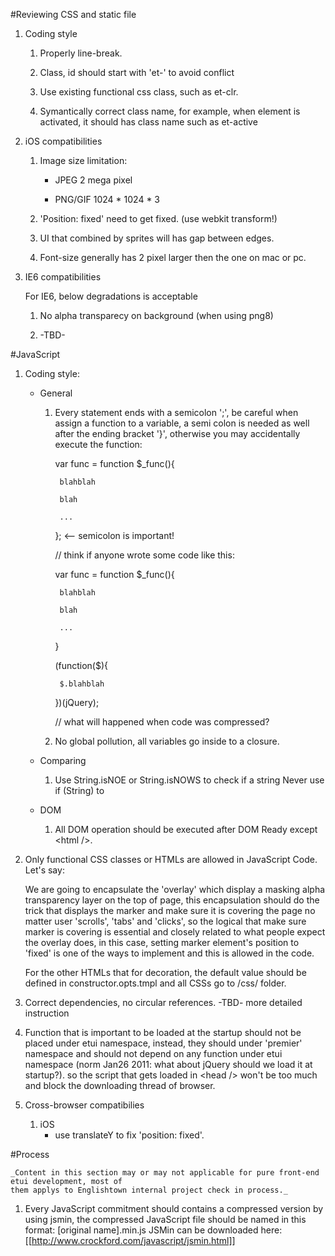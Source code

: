 #Reviewing CSS and static file

1. Coding style

	1. Properly line-break.
	
	2. Class, id should start with 'et-' to avoid conflict
	
	3. Use existing functional css class, such as et-clr.
	
	4. Symantically correct class name, for example, when element is activated,
	it should has class name such as et-active

2. iOS compatibilities
	
	1. Image size limitation:
	
		* JPEG 2 mega pixel
		
		* PNG/GIF 1024 * 1024 * 3
	
	2. 'Position: fixed' need to get fixed. (use webkit transform!)
	
	3. UI that combined by sprites will has gap between edges.

	4. Font-size generally has 2 pixel larger then the one on mac or pc.
	
3. IE6 compatibilities
	
	For IE6, below degradations is acceptable
	
	1. No alpha transparecy on background (when using png8)
	
	2. -TBD-
	
#JavaScript

1. Coding style:
	
	* General
	
		1. Every statement ends with a semicolon ';', be careful when assign a function to a variable,
		a semi colon is needed as well after the ending bracket '}', otherwise you may accidentally 
		execute the function:
		
			var func = function $_func(){
			
				blahblah
				
				blah
				
				...
				
			}; <-- semicolon is important!
			
			// think if anyone wrote some code like this:
			
			var func = function $_func(){
			
				blahblah
				
				blah
				
				...
				
			}
			
			
			(function($){
			
				$.blahblah
				
			})(jQuery);
			
			// what will happened when code was compressed?
		
		2. No global pollution, all variables go inside to a closure.
		
		
	
	* Comparing
	
		1. Use String.isNOE or String.isNOWS to check if a string Never use if (String) to 
	
	* DOM
	
		1. All DOM operation should be executed after DOM Ready except &lt;html /&gt;.

2. Only functional CSS classes or HTMLs are allowed in JavaScript Code. Let's say:
	
	We are going to encapsulate the 'overlay' which display a masking alpha transparency
	layer on the top of page, this encapsulation should do the trick that displays the 
	marker and make sure it is covering the page no matter user 'scrolls', 'tabs' and 
	'clicks', so the logical that make sure marker is covering is essential and closely related
	to what people expect the overlay does, in this case, setting marker element's position
	to 'fixed' is one of the ways to implement and this is allowed in the code.
	
	For the other HTMLs that for decoration, the default value should be defined
	in constructor.opts.tmpl and all CSSs go to /css/ folder.

3. Correct dependencies, no circular references.
	-TBD- more detailed instruction

4. Function that is important to be loaded at the startup should not be placed under etui namespace,
	instead, they should under 'premier' namespace and should not depend on any function under etui 
	namespace (norm Jan26 2011: what about jQuery should we load it at startup?). so the script that 
	gets loaded in &lt;head /&gt; won't be too much and block the downloading thread of browser.
	
5. Cross-browser compatibilies

	1. iOS
		* use translateY to fix 'position: fixed'.
		
#Process

	_Content in this section may or may not applicable for pure front-end etui development, most of 
	them applys to Englishtown internal project check in process._

1. Every JavaScript commitment should contains a compressed version by using jsmin, the compressed 
	JavaScript file should be named in this format: [original name].min.js
	JSMin can be downloaded here: [[http://www.crockford.com/javascript/jsmin.html]]
	
	